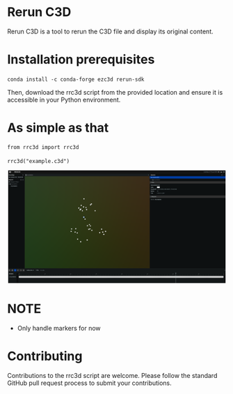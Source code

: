 # Rerun C3D
Rerun C3D is a tool to rerun the C3D file and display its original content.

# Installation prerequisites
``` conda install -c conda-forge ezc3d rerun-sdk ```

Then, download the rrc3d script from the provided location and ensure it is accessible in your Python environment.

# As simple as that

``` python3
from rrc3d import rrc3d

rrc3d("example.c3d")
```

<p align="center">
    <img
      src="docs/rerun-c3d-viewer.png"
      alt="logo"
      width="500"
    />
</p>

# NOTE
- Only handle markers for now

# Contributing
Contributions to the rrc3d script are welcome.
Please follow the standard GitHub pull request process to submit your contributions.
